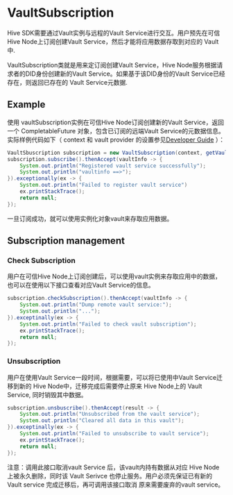 # VaultSubscription

Hive SDK需要通过Vault实例与远程的Vault Service进行交互。用户预先在可信Hive Node上订阅创建Vault Service，然后才能将应用数据存取到对应的 Vault中.

VaultSubscription类就是用来定订阅创建Vault Service，Hive Node服务根据请求者的DID身份创建新的Vault Service。如果基于该DID身份的Vault Service已经存在，则返回已存在的 Vault Service元数据.

## Example

使用 vaultSubscription实例在可信Hive Node订阅创建新的Vault Service，返回一个 CompletableFuture 对象，包含已订阅的远端Vault Service的元数据信息。实际样例代码如下（ context 和 vault provider 的设置参见[Developer Guide](README.md) ）：

```java
VaultSbuscription subscription = new VaultSubscription(context, getVaultProvider());
subscription.subscribe().thenAccept(vaultInfo -> {
    System.out.println("Registered vault service successfully");
    System.out.println("vaultinfo ==>");
}).exceptionally(ex -> {
    System.out.println("Failed to register vault service")
    ex.printStackTrace();
    return null;
});
```

一旦订阅成功，就可以使用实例化对象vault来存取应用数据。

## Subscription management

### Check Subscription

用户在可信Hive Node上订阅创建后，可以使用vault实例来存取应用中的数据，也可以在使用以下接口查看对应Vault Service的信息。

```java
subscription.checkSubscription().thenAccept(vaultInfo -> {
    System.out.println("Dump remote vault service:");
    System.out.println("...");
}).exceptinally(ex -> {
    System.out.println("Failed to check vault subscription");
    ex.printStackTrace();
    return null;
});
```

### Unsubscription

用户在使用Vault Service一段时间，根据需要，可以将已使用中Vault Service迁移到新的 Hive Node中，迁移完成后需要停止原来 Hive Node上的 Vault Service, 同时销毁其中数据。

```java
subscription.unsbuscribe().thenAccept(result -> {
    System.out.println("Unsubscribed from the vault service");
    System.out.println("Cleared all data in this vault");
}).exceptinally(ex -> {
    System.out.println("Failed to unsubscribe to vault service");
    ex.printStackTrace();
    return null;
});
```

注意：调用此接口取消vault Service 后，该vault内持有数据从对应 Hive Node 上被永久删除，同时该 Vault Serivce 也停止服务。用户必须先保证已有新的 Vault service 完成迁移后，再可调用该接口取消 原来需要废弃的vault service。
